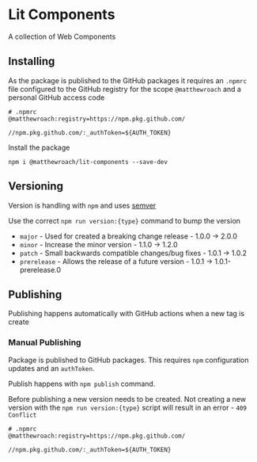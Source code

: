 # Lit Components

A collection of Web Components

## Installing

As the package is published to the GitHub packages it requires an `.npmrc` file configured to the GitHub registry for the scope `@matthewroach` and a personal GitHub access code

```
# .npmrc
@matthewroach:registry=https://npm.pkg.github.com/

//npm.pkg.github.com/:_authToken=${AUTH_TOKEN}

```

Install the package

```
npm i @matthewroach/lit-components --save-dev
```

## Versioning

Version is handling with `npm` and uses [semver](https://semver.org)

Use the correct `npm run version:{type}` command to bump the version

- `major` - Used for created a breaking change release - 1.0.0 -> 2.0.0
- `minor` - Increase the minor version - 1.1.0 -> 1.2.0
- `patch` - Small backwards compatible changes/bug fixes - 1.0.1 -> 1.0.2
- `prerelease` - Allows the release of a future version - 1.0.1 -> 1.0.1-prerelease.0

## Publishing

Publishing happens automatically with GitHub actions when a new tag is create

### Manual Publishing

Package is published to GitHub packages. This requires `npm` configuration updates and an `authToken`.

Publish happens with `npm publish` command.

Before publishing a new version needs to be created. Not creating a new version with the `npm run version:{type}` script will result in an error - `409 Conflict`

```
# .npmrc
@matthewroach:registry=https://npm.pkg.github.com/

//npm.pkg.github.com/:_authToken=${AUTH_TOKEN}
```
